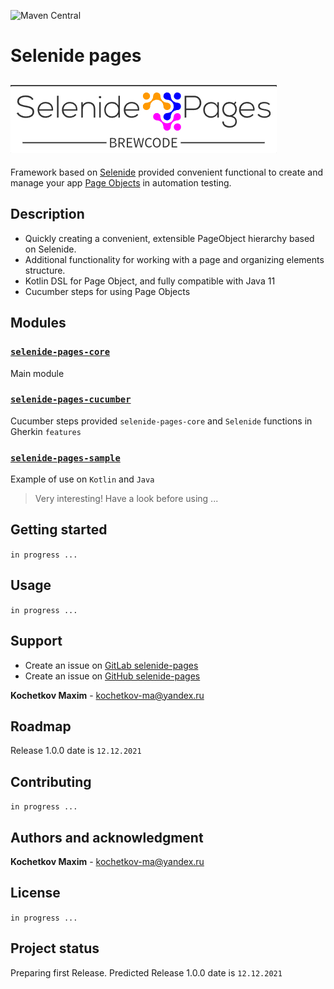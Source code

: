 ![Maven Central](https://img.shields.io/maven-central/v/org.brewcode/selenide-pages-core)
# Selenide pages

![selenide pages](pages.png)
---

Framework based on [Selenide](https://github.com/selenide/selenide) provided convenient functional to create and manage
your app [Page Objects](https://www.selenium.dev/documentation/guidelines/page_object_models/) in automation testing.

## Description

- Quickly creating a convenient, extensible PageObject hierarchy based on Selenide.
- Additional functionality for working with a page and organizing elements structure.
- Kotlin DSL for Page Object, and fully compatible with Java 11
- Cucumber steps for using Page Objects

## Modules
### [`selenide-pages-core`](selenide-pages-core/README.md)
Main module

### [`selenide-pages-cucumber`](selenide-pages-cucumber/README.md)
Cucumber steps provided `selenide-pages-core` and `Selenide` functions in Gherkin `features` 

### [`selenide-pages-sample`](selenide-pages-sample/README.md)
Example of use on `Kotlin` and `Java`
> Very interesting! Have a look before using ...

## Getting started

`in progress ...`

## Usage

`in progress ...`

## Support

- Create an issue on [GitLab selenide-pages](https://gitlab.com/brewcode/selenide-pages)
- Create an issue on [GitHub selenide-pages](https://github.com/kochetkov-ma/selenide-pages)

**Kochetkov Maxim** - [kochetkov-ma@yandex.ru](mailto:kochetkov-ma@yandex.ru)

## Roadmap

Release 1.0.0 date is `12.12.2021`

## Contributing

`in progress ...`

## Authors and acknowledgment

**Kochetkov Maxim** - [kochetkov-ma@yandex.ru](mailto:kochetkov-ma@yandex.ru)

## License

`in progress ...`

## Project status

Preparing first Release. Predicted Release 1.0.0 date is `12.12.2021`